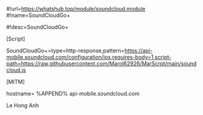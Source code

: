 #!url=https://whatshub.top/module/soundcloud.module
#!name=SoundCloudGo+

#!desc=SoundCloudGo+

[Script]

SoundCloudGo+=type=http-response,pattern=https://api-mobile.soundcloud.com/configuration/ios,requires-body=1,script-path=https://raw.githubusercontent.com/Marol62926/MarScrpt/main/soundcloud.js

[MITM]

hostname= %APPEND% api-mobile.soundcloud.com

Le Hong Anh

